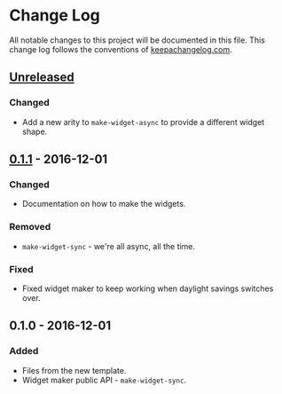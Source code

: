 # Change Log
All notable changes to this project will be documented in this file. This change log follows the conventions of [keepachangelog.com](http://keepachangelog.com/).

## [Unreleased]
### Changed
- Add a new arity to `make-widget-async` to provide a different widget shape.

## [0.1.1] - 2016-12-01
### Changed
- Documentation on how to make the widgets.

### Removed
- `make-widget-sync` - we're all async, all the time.

### Fixed
- Fixed widget maker to keep working when daylight savings switches over.

## 0.1.0 - 2016-12-01
### Added
- Files from the new template.
- Widget maker public API - `make-widget-sync`.

[Unreleased]: https://github.com/your-name/alura-clojure-forca/compare/0.1.1...HEAD
[0.1.1]: https://github.com/your-name/alura-clojure-forca/compare/0.1.0...0.1.1
